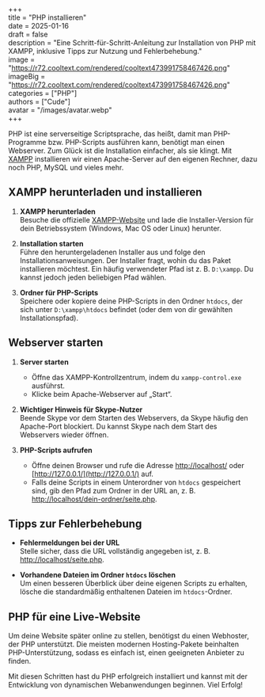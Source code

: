 +++  
title = "PHP installieren"  
date = 2025-01-16  
draft = false  
description = "Eine Schritt-für-Schritt-Anleitung zur Installation von PHP mit XAMPP, inklusive Tipps zur Nutzung und Fehlerbehebung."  
image = "https://r72.cooltext.com/rendered/cooltext473991758467426.png"  
imageBig = "https://r72.cooltext.com/rendered/cooltext473991758467426.png"  
categories = ["PHP"]  
authors = ["Cude"]  
avatar = "/images/avatar.webp"  
+++  

PHP ist eine serverseitige Scriptsprache, das heißt, damit man PHP-Programme bzw. PHP-Scripts ausführen kann, benötigt man einen Webserver. Zum Glück ist die Installation einfacher, als sie klingt. Mit [XAMPP](https://www.apachefriends.org/de/index.html) installieren wir einen Apache-Server auf den eigenen Rechner, dazu noch PHP, MySQL und vieles mehr.  

## XAMPP herunterladen und installieren  

1. **XAMPP herunterladen**  
   Besuche die offizielle [XAMPP-Website](https://www.apachefriends.org/de/index.html) und lade die Installer-Version für dein Betriebssystem (Windows, Mac OS oder Linux) herunter.  

2. **Installation starten**  
   Führe den heruntergeladenen Installer aus und folge den Installationsanweisungen. Der Installer fragt, wohin du das Paket installieren möchtest. Ein häufig verwendeter Pfad ist z. B. `D:\xampp`. Du kannst jedoch jeden beliebigen Pfad wählen.  

3. **Ordner für PHP-Scripts**  
   Speichere oder kopiere deine PHP-Scripts in den Ordner `htdocs`, der sich unter `D:\xampp\htdocs` befindet (oder dem von dir gewählten Installationspfad).  

## Webserver starten  

1. **Server starten**  
   - Öffne das XAMPP-Kontrollzentrum, indem du `xampp-control.exe` ausführst.  
   - Klicke beim Apache-Webserver auf „Start“.  

2. **Wichtiger Hinweis für Skype-Nutzer**  
   Beende Skype vor dem Starten des Webservers, da Skype häufig den Apache-Port blockiert. Du kannst Skype nach dem Start des Webservers wieder öffnen.  

3. **PHP-Scripts aufrufen**  
   - Öffne deinen Browser und rufe die Adresse [http://localhost/](http://localhost/) oder [http://127.0.0.1/](http://127.0.0.1/) auf.  
   - Falls deine Scripts in einem Unterordner von `htdocs` gespeichert sind, gib den Pfad zum Ordner in der URL an, z. B. [http://localhost/dein-ordner/seite.php](http://localhost/dein-ordner/seite.php).  

## Tipps zur Fehlerbehebung  

- **Fehlermeldungen bei der URL**  
  Stelle sicher, dass die URL vollständig angegeben ist, z. B. [http://localhost/seite.php](http://localhost/seite.php).  

- **Vorhandene Dateien im Ordner `htdocs` löschen**  
  Um einen besseren Überblick über deine eigenen Scripts zu erhalten, lösche die standardmäßig enthaltenen Dateien im `htdocs`-Ordner.  

## PHP für eine Live-Website  

Um deine Website später online zu stellen, benötigst du einen Webhoster, der PHP unterstützt. Die meisten modernen Hosting-Pakete beinhalten PHP-Unterstützung, sodass es einfach ist, einen geeigneten Anbieter zu finden.  

Mit diesen Schritten hast du PHP erfolgreich installiert und kannst mit der Entwicklung von dynamischen Webanwendungen beginnen. Viel Erfolg!
